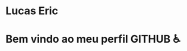 <div display="inline-block">
  
<h1 align="left"> Lucas Eric </h1>
<h1 align="left"> Bem vindo ao meu perfil GITHUB ♿ </h1>

